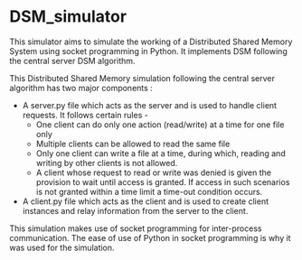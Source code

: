 # DSM_simulator
This simulator aims to simulate the working of a Distributed Shared Memory System using socket programming in Python. It implements DSM following the central server DSM algorithm.

This Distributed Shared Memory simulation following the central server algorithm has two major components : 
* A server.py file which acts as the server and is used to handle client requests. It follows certain rules -
  * One client can do only one action (read/write) at a time for one file only
  * Multiple clients can be allowed to read the same file
  * Only one client can write a file at a time, during which, reading and writing by other clients is not allowed.
  * A client whose request to read or write was denied is given the provision to wait until access is granted. If access in such scenarios is not granted within a time limit a time-out condition occurs.
* A client.py file which acts as the client and is used to create client instances and relay information from the server to the client.

This simulation makes use of socket programming for inter-process communication. The ease of use of Python in socket programming is why it was used for the simulation.
